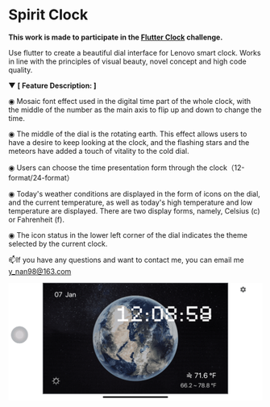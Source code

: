 # Spirit Clock


**This work is made to participate in the [Flutter Clock](https://flutter.dev/clock) challenge.**


Use flutter to create a beautiful dial interface for Lenovo smart clock.
Works in line with the principles of visual beauty, novel concept and high code quality.


▼ **[ Feature Description: ]**

◉ Mosaic font effect used in the digital time part of the whole clock, with the middle of the number as the main axis to flip up and down to change the time.

◉ The middle of the dial is the rotating earth. This effect allows users to have a desire to keep looking at the clock, and the flashing stars and the meteors have added a touch of vitality to the cold dial.

◉ Users can choose the time presentation form through the clock（12-format/24-format）

◉ Today's weather conditions are displayed in the form of icons on the dial, and the current temperature, as well as today's high temperature and low temperature are displayed. There are two display forms, namely, Celsius (c) or Fahrenheit (f).

◉ The icon status in the lower left corner of the dial indicates the theme selected by the current clock.


📫If you have any questions and want to contact me, you can email me y_nan98@163.com

<div align=center>
	<img src='img/spirit_clock.gif' width='550'>
</div>